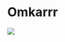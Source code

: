 # Omkarrr

<a href="instagram.com" target='_blank'><img src="https://media0.giphy.com/media/3o7bu7wtT19WfBAt0Y/giphy.gif?cid=790b76114d67841f7c8a5159bd8a4745c277efde1893403d&rid=giphy.gif&ct=g"></a>

